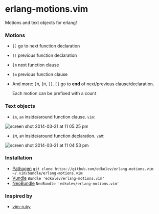 # erlang-motions.vim

Motions and text objects for erlang!

### Motions

* `]]` go to next function declaration

* `[[` previous function declaration

* `]m` next function clause

* `[m` previous function clause

* And more: `]M`, `[M`, `][`, `[]` go to **end** of next/previous clause/declaration.

  Each motion can be prefixed with a count

### Text objects

* `im`, `am` inside/around function clause. `vim`:

![screen shot 2014-03-21 at 11 05 25 pm](https://f.cloud.github.com/assets/1532071/2488032/31c4cfac-b13d-11e3-971f-646ce86b5555.png)

* `iM`, `aM` inside/around function declaration. `vaM`:

![screen shot 2014-03-21 at 11 04 53 pm](https://f.cloud.github.com/assets/1532071/2488015/0960aa86-b13d-11e3-985c-6835eac0dc68.png)

### Installation

- [Pathogen][1] `git clone https://github.com/edkolev/erlang-motions.vim ~/.vim/bundle/erlang-motions.vim`
- [Vundle][2] `Bundle 'edkolev/erlang-motions.vim'`
- [NeoBundle][3] `NeoBundle 'edkolev/erlang-motions.vim'`

### Inspired by

* [vim-ruby][4]

[1]: https://github.com/tpope/vim-pathogen
[2]: https://github.com/gmarik/vundle
[3]: https://github.com/Shougo/neobundle.vim
[4]: https://github.com/vim-ruby/vim-ruby/blob/master/doc/vim-ruby.txt
[5]: http://www.erlang.org/doc/reference_manual/functions.html
